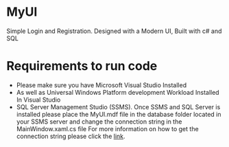 # MyUI
Simple Login and Registration. Designed with a Modern UI, Built with c# and SQL

# Requirements to run code
* Please make sure you have Microsoft Visual Studio Installed
* As well as Universal Windows Platform development Workload Installed In Visual Studio
* SQL Server Management Studio (SSMS). Once SSMS and SQL Server is installed please place the MyUI.mdf file in the database folder located in your SSMS server and change the connection string in the MainWindow.xaml.cs file For more information on how to get the connection string please click the [link](https://stackoverflow.com/questions/10479763/how-to-get-the-connection-string-from-a-database).
